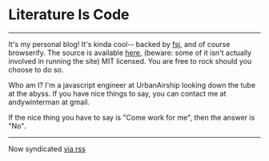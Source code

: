 # Literature Is Code 

---

It's my personal blog! It's kinda cool-- backed by [fsj](npm.im/fsj), and of
course browserify. The source is available
[here](https://github.com/AWinterman/fsj-blog), (beware: some of
it isn't actually involved in running the site) MIT licensed. You are free to
rock should you choose to do so.

Who am I? I'm a javascript engineer at UrbanAirship looking down the tube at
the abyss. If you have nice things to say, you can contact me at andywinterman
at gmail.

If the nice thing you have to say is "Come work for me", then the answer is
"No".

---

Now syndicated [via rss](/posts-rss.xml)
